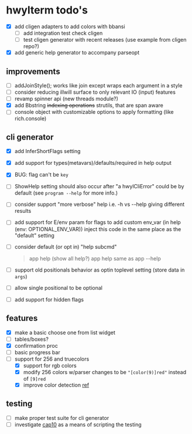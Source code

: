# hwylterm todo's

- [x] add cligen adapters to add colors with bbansi
  - [ ] add integration test check cligen
  - [ ] test cligen generator with recent releases (use example from cligen repo?)
- [x] add generic help generator to accompany parseopt

## improvements

- [ ] addJoinStyle(); works like join except wraps each argument in a style
- [ ] consider reducing illwill surface to only relevant IO (input) features
- [ ] revamp spinner api (new threads module?)
- [x] add Bbstring ~~indexing operations~~ strutils, that are span aware
- [ ] console object with customizable options to apply formatting (like rich.console)

## cli generator

- [x] add InferShortFlags setting
- [x] add support for types(metavars)/defaults/required in help output
- [x] BUG: flag can't be `key`
- [ ] ShowHelp setting should also occur after "a hwylCliError"
      could be by default (see `program --help` for more info.)
- [ ] consider support "more verbose" help i.e. -h vs --help giving different results
- [ ] add support for E/env param for flags to add custom env_var (in help (env: OPTIONAL_ENV_VAR))
      inject this code in the same place as the "default" setting
- [ ] consider default (or opt in) "help subcmd"
  > app help (show all help?)
  > app help <subcmd> same as app <subcmd> --help
- [ ] support old positionals behavior as optin toplevel setting (store data in `args`)
- [ ] allow single positional to be optional
- [ ] add support for hidden flags


## features

- [x] make a basic choose one from list widget
- [ ] tables/boxes?
- [x] confirmation proc
- [ ] basic progress bar
- [ ] support for 256 and truecolors
  - [x] support for rgb colors
  - [x] modify 256 colors w/parser changes to be `"[color(9)]red"` instead of `[9]red`
  - [x] improve color detection [ref](https://github.com/Textualize/rich/blob/4101991898ee7a09fe1706daca24af5e1e054862/rich/console.py#L791)

## testing

- [ ] make proper test suite for cli generator
- [ ] investigate [cap10](https://github.com/crashappsec/cap10) as a means of scripting the testing

<!-- generated with <3 by daylinmorgan/todo -->
